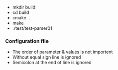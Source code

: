  - mkdir build
 - cd build
 - cmake ..
 - make
 - ./test/test-parser01

### Configuration file

 - The order of parameter & values is not importent
 - Without equal sign line is ignored
 - Semicolon at the end of line is ignored

